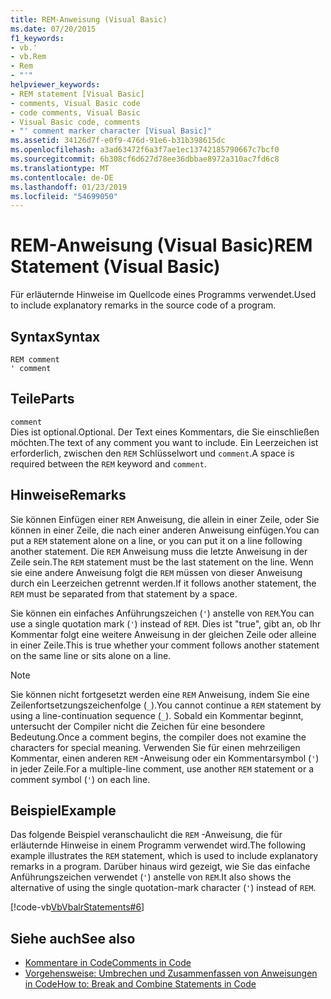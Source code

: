 ```yaml
---
title: REM-Anweisung (Visual Basic)
ms.date: 07/20/2015
f1_keywords:
- vb.'
- vb.Rem
- Rem
- "'"
helpviewer_keywords:
- REM statement [Visual Basic]
- comments, Visual Basic code
- code comments, Visual Basic
- Visual Basic code, comments
- "' comment marker character [Visual Basic]"
ms.assetid: 34126d7f-e0f9-476d-91e6-b31b398615dc
ms.openlocfilehash: a3ad63472f6a3f7ae1ec13742185790667c7bcf0
ms.sourcegitcommit: 6b308cf6d627d78ee36dbbae8972a310ac7fd6c8
ms.translationtype: MT
ms.contentlocale: de-DE
ms.lasthandoff: 01/23/2019
ms.locfileid: "54699050"
---
```

# <a name="rem-statement-visual-basic"></a><span data-ttu-id="ee77c-102">REM-Anweisung (Visual Basic)</span><span class="sxs-lookup"><span data-stu-id="ee77c-102">REM Statement (Visual Basic)</span></span>
<span data-ttu-id="ee77c-103">Für erläuternde Hinweise im Quellcode eines Programms verwendet.</span><span class="sxs-lookup"><span data-stu-id="ee77c-103">Used to include explanatory remarks in the source code of a program.</span></span>  
  
## <a name="syntax"></a><span data-ttu-id="ee77c-104">Syntax</span><span class="sxs-lookup"><span data-stu-id="ee77c-104">Syntax</span></span>  
  
```  
REM comment  
' comment  
```  
  
## <a name="parts"></a><span data-ttu-id="ee77c-105">Teile</span><span class="sxs-lookup"><span data-stu-id="ee77c-105">Parts</span></span>  
 `comment`  
 <span data-ttu-id="ee77c-106">Dies ist optional.</span><span class="sxs-lookup"><span data-stu-id="ee77c-106">Optional.</span></span> <span data-ttu-id="ee77c-107">Der Text eines Kommentars, die Sie einschließen möchten.</span><span class="sxs-lookup"><span data-stu-id="ee77c-107">The text of any comment you want to include.</span></span> <span data-ttu-id="ee77c-108">Ein Leerzeichen ist erforderlich, zwischen den `REM` Schlüsselwort und `comment`.</span><span class="sxs-lookup"><span data-stu-id="ee77c-108">A space is required between the `REM` keyword and `comment`.</span></span>  
  
## <a name="remarks"></a><span data-ttu-id="ee77c-109">Hinweise</span><span class="sxs-lookup"><span data-stu-id="ee77c-109">Remarks</span></span>  
 <span data-ttu-id="ee77c-110">Sie können Einfügen einer `REM` Anweisung, die allein in einer Zeile, oder Sie können in einer Zeile, die nach einer anderen Anweisung einfügen.</span><span class="sxs-lookup"><span data-stu-id="ee77c-110">You can put a `REM` statement alone on a line, or you can put it on a line following another statement.</span></span> <span data-ttu-id="ee77c-111">Die `REM` Anweisung muss die letzte Anweisung in der Zeile sein.</span><span class="sxs-lookup"><span data-stu-id="ee77c-111">The `REM` statement must be the last statement on the line.</span></span> <span data-ttu-id="ee77c-112">Wenn sie eine andere Anweisung folgt die `REM` müssen von dieser Anweisung durch ein Leerzeichen getrennt werden.</span><span class="sxs-lookup"><span data-stu-id="ee77c-112">If it follows another statement, the `REM` must be separated from that statement by a space.</span></span>  
  
 <span data-ttu-id="ee77c-113">Sie können ein einfaches Anführungszeichen (`'`) anstelle von `REM`.</span><span class="sxs-lookup"><span data-stu-id="ee77c-113">You can use a single quotation mark (`'`) instead of `REM`.</span></span> <span data-ttu-id="ee77c-114">Dies ist "true", gibt an, ob Ihr Kommentar folgt eine weitere Anweisung in der gleichen Zeile oder alleine in einer Zeile.</span><span class="sxs-lookup"><span data-stu-id="ee77c-114">This is true whether your comment follows another statement on the same line or sits alone on a line.</span></span>  
  
> [!NOTE]
>  <span data-ttu-id="ee77c-115">Sie können nicht fortgesetzt werden eine `REM` Anweisung, indem Sie eine Zeilenfortsetzungszeichenfolge (`_`).</span><span class="sxs-lookup"><span data-stu-id="ee77c-115">You cannot continue a `REM` statement by using a line-continuation sequence (`_`).</span></span> <span data-ttu-id="ee77c-116">Sobald ein Kommentar beginnt, untersucht der Compiler nicht die Zeichen für eine besondere Bedeutung.</span><span class="sxs-lookup"><span data-stu-id="ee77c-116">Once a comment begins, the compiler does not examine the characters for special meaning.</span></span> <span data-ttu-id="ee77c-117">Verwenden Sie für einen mehrzeiligen Kommentar, einen anderen `REM` -Anweisung oder ein Kommentarsymbol (`'`) in jeder Zeile.</span><span class="sxs-lookup"><span data-stu-id="ee77c-117">For a multiple-line comment, use another `REM` statement or a comment symbol (`'`) on each line.</span></span>  
  
## <a name="example"></a><span data-ttu-id="ee77c-118">Beispiel</span><span class="sxs-lookup"><span data-stu-id="ee77c-118">Example</span></span>  
 <span data-ttu-id="ee77c-119">Das folgende Beispiel veranschaulicht die `REM` -Anweisung, die für erläuternde Hinweise in einem Programm verwendet wird.</span><span class="sxs-lookup"><span data-stu-id="ee77c-119">The following example illustrates the `REM` statement, which is used to include explanatory remarks in a program.</span></span> <span data-ttu-id="ee77c-120">Darüber hinaus wird gezeigt, wie Sie das einfache Anführungszeichen verwendet (`'`) anstelle von `REM`.</span><span class="sxs-lookup"><span data-stu-id="ee77c-120">It also shows the alternative of using the single quotation-mark character (`'`) instead of `REM`.</span></span>  
  
 [!code-vb[VbVbalrStatements#6](../../../visual-basic/language-reference/error-messages/codesnippet/VisualBasic/rem-statement_1.vb)]  
  
## <a name="see-also"></a><span data-ttu-id="ee77c-121">Siehe auch</span><span class="sxs-lookup"><span data-stu-id="ee77c-121">See also</span></span>
- [<span data-ttu-id="ee77c-122">Kommentare in Code</span><span class="sxs-lookup"><span data-stu-id="ee77c-122">Comments in Code</span></span>](../../../visual-basic/programming-guide/program-structure/comments-in-code.md)
- [<span data-ttu-id="ee77c-123">Vorgehensweise: Umbrechen und Zusammenfassen von Anweisungen in Code</span><span class="sxs-lookup"><span data-stu-id="ee77c-123">How to: Break and Combine Statements in Code</span></span>](../../../visual-basic/programming-guide/program-structure/how-to-break-and-combine-statements-in-code.md)
